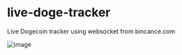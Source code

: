 # live-doge-tracker

Live Dogecoin tracker using websocket from bincance.com 

![image](https://user-images.githubusercontent.com/83312425/120173223-ba363980-c1fb-11eb-9784-9364aededd3e.png)
